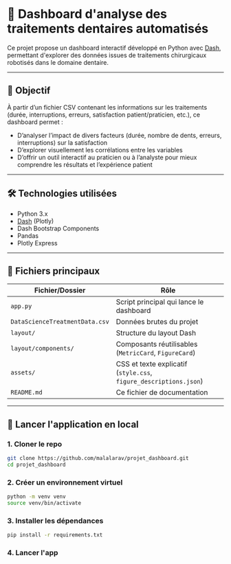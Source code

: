 # 🦷 Dashboard d'analyse des traitements dentaires automatisés

Ce projet propose un dashboard interactif développé en Python avec [Dash](https://dash.plotly.com/), permettant d'explorer des données issues de traitements chirurgicaux robotisés dans le domaine dentaire.

---

## 🎯 Objectif

À partir d’un fichier CSV contenant les informations sur les traitements (durée, interruptions, erreurs, satisfaction patient/praticien, etc.), ce dashboard permet :

- D’analyser l’impact de divers facteurs (durée, nombre de dents, erreurs, interruptions) sur la satisfaction
- D’explorer visuellement les corrélations entre les variables
- D’offrir un outil interactif au praticien ou à l’analyste pour mieux comprendre les résultats et l’expérience patient

---

## 🛠️ Technologies utilisées

- Python 3.x
- [Dash](https://dash.plotly.com/) (Plotly)
- Dash Bootstrap Components
- Pandas
- Plotly Express

---

## 📁 Fichiers principaux

| Fichier/Dossier            | Rôle |
|----------------------------|------|
| `app.py`                   | Script principal qui lance le dashboard |
| `DataScienceTreatmentData.csv` | Données brutes du projet |
| `layout/`                  | Structure du layout Dash |
| `layout/components/`       | Composants réutilisables (`MetricCard`, `FigureCard`) |
| `assets/`                  | CSS et texte explicatif (`style.css`, `figure_descriptions.json`) |
| `README.md`                | Ce fichier de documentation |

---

## 🚀 Lancer l'application en local

### 1. Cloner le repo
```bash
git clone https://github.com/malalarav/projet_dashboard.git
cd projet_dashboard
```

### 2. Créer un environnement virtuel
```bash
python -m venv venv
source venv/bin/activate
```

### 3. Installer les dépendances
```bash
pip install -r requirements.txt
```

### 4. Lancer l'app

